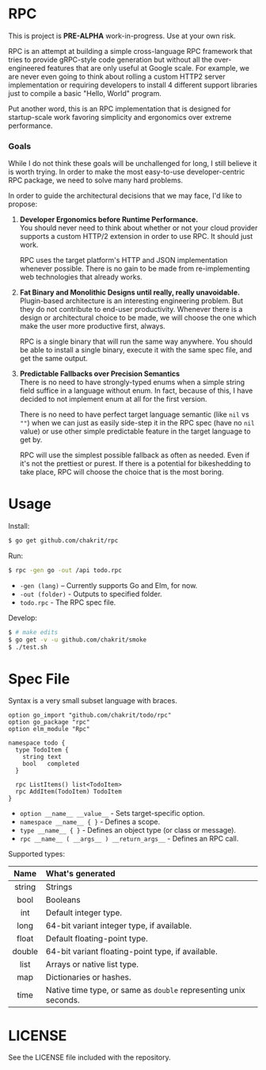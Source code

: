 # RPC

This is project is **PRE-ALPHA** work-in-progress. Use at your own risk.

RPC is an attempt at building a simple cross-language RPC framework that tries
to provide gRPC-style code generation but without all the over-engineered
features that are only useful at Google scale. For example, we are never even
going to think about rolling a custom HTTP2 server implementation or requiring
developers to install 4 different support libraries just to compile a
basic "Hello, World" program.

Put another word, this is an RPC implementation that is designed for
startup-scale work favoring simplicity and ergonomics over extreme performance.

### Goals

While I do not think these goals will be unchallenged for long, I still believe
it is worth trying. In order to make the most easy-to-use developer-centric RPC
package, we need to solve many hard problems.

In order to guide the architectural decisions that we may face, I'd like to
propose:

1. **Developer Ergonomics before Runtime Performance.**  
   You should never need to think about whether or not your cloud provider
   supports a custom HTTP/2 extension in order to use RPC. It should just work.
   
   RPC uses the target platform's HTTP and JSON implementation whenever
   possible. There is no gain to be made from re-implementing web technologies
   that already works.
   
2. **Fat Binary and Monolithic Designs until really, really unavoidable.**  
   Plugin-based architecture is an interesting engineering problem. But they
   do not contribute to end-user productivity. Whenever there is a design or
   architectural choice to be made, we will choose the one which make the user
   more productive first, always.
   
   RPC is a single binary that will run the same way anywhere. You should be
   able to install a single binary, execute it with the same spec file, and get
   the same output.
   
3. **Predictable Fallbacks over Precision Semantics**  
   There is no need to have strongly-typed enums when a simple string field
   suffice in a language without enum. In fact, because of this, I have decided
   to not implement enum at all for the first version.
   
   There is no need to have perfect target language semantic (like `nil` vs `""`)
   when we can just as easily side-step it in the RPC spec (have no `nil` value)
   or use other simple predictable feature in the target language to get by.
   
   RPC will use the simplest possible fallback as often as needed. Even if it's
   not the prettiest or purest. If there is a potential for bikeshedding to take
   place, RPC will choose the choice that is the most boring.

# Usage

Install:

```sh
$ go get github.com/chakrit/rpc
```

Run:

```sh
$ rpc -gen go -out /api todo.rpc
```

* `-gen (lang)` – Currently supports Go and Elm, for now.
* `-out (folder)` - Outputs to specified folder.
* `todo.rpc` - The RPC spec file.

Develop:

```sh
$ # make edits
$ go get -v -u github.com/chakrit/smoke
$ ./test.sh
```

# Spec File

Syntax is a very small subset language with braces.

```
option go_import "github.com/chakrit/todo/rpc"
option go_package "rpc"
option elm_module "Rpc"

namespace todo {
  type TodoItem {
    string text
    bool   completed
  }

  rpc ListItems() list<TodoItem>
  rpc AddItem(TodoItem) TodoItem
}
```

* `option __name__ __value__` - Sets target-specific option.
* `namespace __name__ { }` - Defines a scope.
* `type __name__ { }` - Defines an object type (or class or message).
* `rpc __name__ ( __args__ ) __return_args__` - Defines an RPC call.

Supported types:

| Name   | What's generated
| :--:   | :--
| string | Strings
| bool   | Booleans
| int    | Default integer type. 
| long   | 64-bit variant integer type, if available.
| float  | Default floating-point type.
| double | 64-bit variant floating-point type, if available.
| list   | Arrays or native list type.
| map    | Dictionaries or hashes.
| time   | Native time type, or same as `double` representing unix seconds.

# LICENSE

See the LICENSE file included with the repository.

